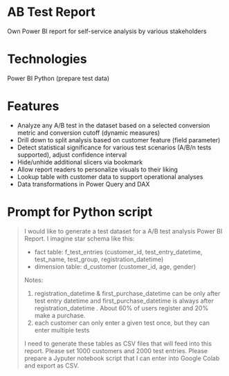 # AB Test Report
Own Power BI report for self-service analysis by various stakeholders

# Technologies
Power BI
Python (prepare test data)

# Features
- Analyze any A/B test in the dataset based on a selected conversion metric and conversion cutoff (dynamic measures)
- Drill down to split analysis based on customer feature (field parameter)
- Detect statistical significance for various test scenarios (A/B/n tests supported), adjust confidence interval
- Hide/unhide additional slicers via bookmark
- Allow report readers to personalize visuals to their liking
- Lookup table with customer data to support operational analyses
- Data transformations in Power Query and DAX

# Prompt for Python script
> I would like to generate a test dataset for a A/B test analysis Power BI Report. I imagine star schema like this: 
> - fact table: f_test_entries (customer_id, test_entry_datetime, test_name, test_group, registration_datetime) 
> - dimension table: d_customer (customer_id, age, gender)
> 
> Notes:
> 1) registration_datetime & first_purchase_datetime can be only after test entry datetime and first_purchase_datetime is always after registration_datetime . About 60% of users register and 20% make a purchase.
> 2) each customer can only enter a given test once, but they can enter multiple tests
> 
> I need to generate these tables as CSV files that will feed into this report. Please set 1000 customers and 2000 test entries. Please prepare a Jyputer notebook script that I can enter into Google Colab and export as CSV.